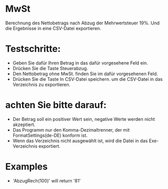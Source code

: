 # MwSt
Berechnung des Nettobetrags nach Abzug der Mehrwertsteuer 19%. Und die Ergebnisse in eine CSV-Datei exportieren.

# Testschritte:
- Geben Sie dafür Ihren Betrag in das dafür vorgesehene Feld ein.
- Drücken Sie die Taste Steuerabzug.
- Den Nettobetrag ohne MwSt. finden Sie im dafür vorgesehenen Feld.
- Drücken Sie die Taste In CSV-Datei speichern. 
  um die CSV-Datei in das Verzeichnis zu exportieren.
 
# achten Sie bitte darauf:
- Der Betrag soll ein positiver Wert sein, negative Werte werden nicht akzeptiert.
- Das Programm nur den Komma-Dezimaltrenner, der mit FormatSettings(de-DE) konform ist.
- Wenn das Verzeichnis nicht ausgewählt ist, wird die Datei in das Exe-Verzeichnis exportiert.

# Examples
- 'AbzugRech(100)'  will return '81'